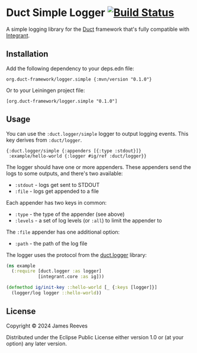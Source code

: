 # Duct Simple Logger [![Build Status](https://github.com/duct-framework/logger.simple/actions/workflows/test.yml/badge.svg)](https://github.com/duct-framework/logger.simple/actions/workflows/test.yml)

A simple logging library for the [Duct][] framework that's fully
compatible with [Integrant][].

[duct]: https://github.com/duct-framework/duct
[integrant]: https://github.com/weavejester/integrant

## Installation

Add the following dependency to your deps.edn file:

    org.duct-framework/logger.simple {:mvn/version "0.1.0"}

Or to your Leiningen project file:

    [org.duct-framework/logger.simple "0.1.0"]

## Usage

You can use the `:duct.logger/simple` logger to output logging events.
This key derives from `:duct/logger`.

```edn
{:duct.logger/simple {:appenders [{:type :stdout}]}
 :example/hello-world {:logger #ig/ref :duct/logger}}
```

The logger should have one or more appenders. These appenders send the
logs to some outputs, and there's two available:

- `:stdout` - logs get sent to STDOUT
- `:file`   - logs get appended to a file

Each appender has two keys in common:

- `:type`   - the type of the appender (see above)
- `:levels` - a set of log levels (or `:all`) to limit the appender to

The `:file` appender has one additional option:

- `:path` - the path of the log file

The logger uses the protocol from the [duct.logger][] library:

```clojure
(ns example
  (:require [duct.logger :as logger]
            [integrant.core :as ig]))

(defmethod ig/init-key ::hello-world [_ {:keys [logger]}]
  (logger/log logger ::hello-world))
```

[duct.logger]: https://github.com/duct-framework/logger

## License

Copyright © 2024 James Reeves

Distributed under the Eclipse Public License either version 1.0 or (at
your option) any later version.
